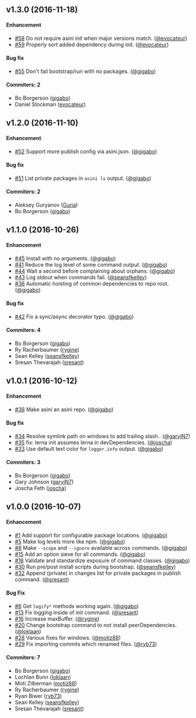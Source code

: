 ## v1.3.0 (2016-11-18)

#### Enhancement
  * [#58](https://github.com/asini/asini/pull/58) Do not require asini init when major versions match. ([@evocateur](https://github.com/evocateur))
  * [#59](https://github.com/asini/asini/pull/59) Properly sort added dependency during init. ([@evocateur](https://github.com/evocateur))

#### Bug fix
  * [#55](https://github.com/asini/asini/pull/55) Don't fail bootstrap/run with no packages. ([@gigabo](https://github.com/gigabo))

#### Commiters: 2
- Bo Borgerson ([gigabo](https://github.com/gigabo))
- Daniel Stockman ([evocateur](https://github.com/evocateur))

## v1.2.0 (2016-11-10)

#### Enhancement
  * [#52](https://github.com/asini/asini/pull/52) Support more publish config via asini.json. ([@gigabo](https://github.com/gigabo))

#### Bug fix
  * [#51](https://github.com/asini/asini/pull/51) List private packages in `asini ls` output. ([@gigabo](https://github.com/gigabo))

#### Commiters: 2
- Aleksey Guryanov ([Guria](https://github.com/Guria))
- Bo Borgerson ([gigabo](https://github.com/gigabo))

## v1.1.0 (2016-10-26)

#### Enhancement
  * [#45](https://github.com/asini/asini/pull/45) Install with no arguments. ([@gigabo](https://github.com/gigabo))
  * [#41](https://github.com/asini/asini/pull/41) Reduce the log level of some command output. ([@gigabo](https://github.com/gigabo))
  * [#44](https://github.com/asini/asini/pull/44) Wait a second before complaining about orphans. ([@gigabo](https://github.com/gigabo))
  * [#43](https://github.com/asini/asini/pull/43) Log stdout when commands fail. ([@seansfkelley](https://github.com/seansfkelley))
  * [#36](https://github.com/asini/asini/pull/36) Automatic hoisting of common dependencies to repo root. ([@gigabo](https://github.com/gigabo))

#### Bug fix
  * [#42](https://github.com/asini/asini/pull/42) Fix a sync/async decorator typo. ([@gigabo](https://github.com/gigabo))

#### Commiters: 4
- Bo Borgerson ([gigabo](https://github.com/gigabo))
- Ry Racherbaumer ([rygine](https://github.com/rygine))
- Sean Kelley ([seansfkelley](https://github.com/seansfkelley))
- Sresan Thevarajah ([sresant](https://github.com/sresant))

## v1.0.1 (2016-10-12)

#### Enhancement
  * [#38](https://github.com/asini/asini/pull/38) Make asini an asini repo. ([@gigabo](https://github.com/gigabo))

#### Bug fix
  * [#34](https://github.com/asini/asini/pull/34) Resolve symlink path on windows to add trailing slash.. ([@garyjN7](https://github.com/garyjN7))
  * [#35](https://github.com/asini/asini/pull/35) fix: lerna init assumes lerna in devDependencies. ([@joscha](https://github.com/joscha))
  * [#33](https://github.com/asini/asini/pull/33) Use default text color for `logger.info` output. ([@gigabo](https://github.com/gigabo))

#### Commiters: 3
- Bo Borgerson ([gigabo](https://github.com/gigabo))
- Gary Johnson ([garyjN7](https://github.com/garyjN7))
- Joscha Feth ([joscha](https://github.com/joscha))


## v1.0.0 (2016-10-07)

#### Enhancement
  * [#1](https://github.com/asini/asini/pull/1) Add support for configurable package locations. ([@gigabo](https://github.com/gigabo))
  * [#5](https://github.com/asini/asini/pull/5) Make log levels more like npm. ([@gigabo](https://github.com/gigabo))
  * [#8](https://github.com/asini/asini/pull/8) Make `--scope` and `--ignore` available across commands. ([@gigabo](https://github.com/gigabo))
  * [#15](https://github.com/asini/asini/pull/15) Add an option sieve for all commands.  ([@gigabo](https://github.com/gigabo))
  * [#18](https://github.com/asini/asini/pull/18) Validate and standardize exposure of command classes.  ([@gigabo](https://github.com/gigabo))
  * [#30](https://github.com/asini/asini/pull/30) Run pre/post install scripts during bootstrap. ([@seansfkelley](https://github.com/seansfkelley))
  * [#32](https://github.com/asini/asini/pull/32) Append (private) in changes list for private packages in publish command. ([@sresant](https://github.com/sresant))

#### Bug Fix
  * [#6](https://github.com/asini/asini/pull/6) Get `logify*` methods working again. ([@gigabo](https://github.com/gigabo))
  * [#13](https://github.com/asini/asini/pull/13) Fix logging inside of init command.  ([@sresant](https://github.com/sresant))
  * [#16](https://github.com/asini/asini/pull/16) Increase maxBuffer.  ([@rygine](https://github.com/rygine))
  * [#20](https://github.com/asini/asini/pull/20) Change bootstrap command to not install peerDependencies.  ([@loklaan](https://github.com/loklaan))
  * [#28](https://github.com/asini/asini/pull/28) Various fixes for windows. ([@motiz88](https://github.com/motiz88))
  * [#29](https://github.com/asini/asini/pull/29) Fix importing commits which renamed files. ([@ryb73](https://github.com/ryb73))


#### Commiters: 7
- Bo Borgerson ([gigabo](https://github.com/gigabo))
- Lochlan Bunn ([loklaan](https://github.com/loklaan))
- Moti Zilberman ([motiz88](https://github.com/motiz88))
- Ry Racherbaumer ([rygine](https://github.com/rygine))
- Ryan Biwer ([ryb73](https://github.com/ryb73))
- Sean Kelley ([seansfkelley](https://github.com/seansfkelley))
- Sresan Thevarajah ([sresant](https://github.com/sresant))

